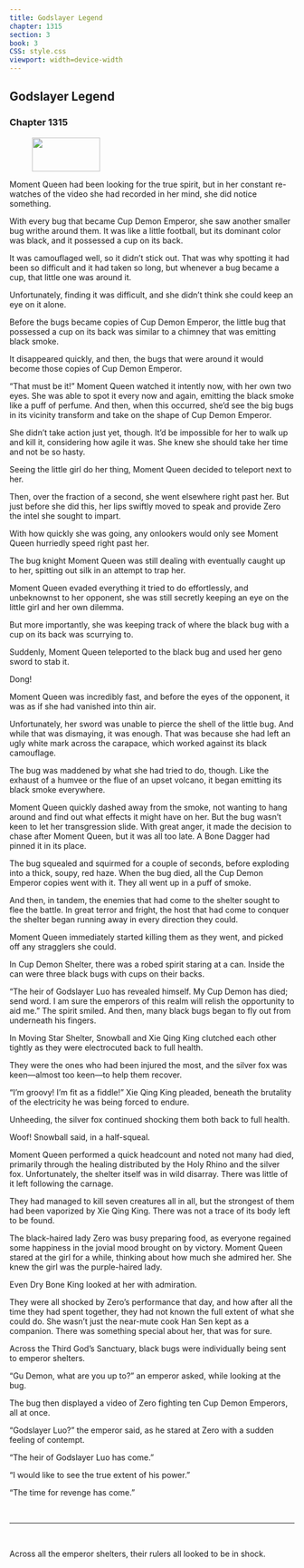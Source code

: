 ```yaml
---
title: Godslayer Legend
chapter: 1315
section: 3
book: 3
CSS: style.css
viewport: width=device-width
---
```


## Godslayer Legend

### Chapter 1315

<figure>
	<img src="../Images/gem.gif" alt="" id="gem" width="120" height="60" />
</figure>

Moment Queen had been looking for the true spirit, but in her constant re-watches of the video she had recorded in her mind, she did notice something.

With every bug that became Cup Demon Emperor, she saw another smaller bug writhe around them. It was like a little football, but its dominant color was black, and it possessed a cup on its back.

It was camouflaged well, so it didn’t stick out. That was why spotting it had been so difficult and it had taken so long, but whenever a bug became a cup, that little one was around it.

Unfortunately, finding it was difficult, and she didn’t think she could keep an eye on it alone.

Before the bugs became copies of Cup Demon Emperor, the little bug that possessed a cup on its back was similar to a chimney that was emitting black smoke.

It disappeared quickly, and then, the bugs that were around it would become those copies of Cup Demon Emperor.

“That must be it!” Moment Queen watched it intently now, with her own two eyes. She was able to spot it every now and again, emitting the black smoke like a puff of perfume. And then, when this occurred, she’d see the big bugs in its vicinity transform and take on the shape of Cup Demon Emperor.

She didn’t take action just yet, though. It’d be impossible for her to walk up and kill it, considering how agile it was. She knew she should take her time and not be so hasty.

Seeing the little girl do her thing, Moment Queen decided to teleport next to her.

Then, over the fraction of a second, she went elsewhere right past her. But just before she did this, her lips swiftly moved to speak and provide Zero the intel she sought to impart.

With how quickly she was going, any onlookers would only see Moment Queen hurriedly speed right past her.

The bug knight Moment Queen was still dealing with eventually caught up to her, spitting out silk in an attempt to trap her.

Moment Queen evaded everything it tried to do effortlessly, and unbeknownst to her opponent, she was still secretly keeping an eye on the little girl and her own dilemma.

But more importantly, she was keeping track of where the black bug with a cup on its back was scurrying to.

Suddenly, Moment Queen teleported to the black bug and used her geno sword to stab it.

Dong!

Moment Queen was incredibly fast, and before the eyes of the opponent, it was as if she had vanished into thin air.

Unfortunately, her sword was unable to pierce the shell of the little bug. And while that was dismaying, it was enough. That was because she had left an ugly white mark across the carapace, which worked against its black camouflage.

The bug was maddened by what she had tried to do, though. Like the exhaust of a humvee or the flue of an upset volcano, it began emitting its black smoke everywhere.

Moment Queen quickly dashed away from the smoke, not wanting to hang around and find out what effects it might have on her. But the bug wasn’t keen to let her transgression slide. With great anger, it made the decision to chase after Moment Queen, but it was all too late. A Bone Dagger had pinned it in its place.

The bug squealed and squirmed for a couple of seconds, before exploding into a thick, soupy, red haze. When the bug died, all the Cup Demon Emperor copies went with it. They all went up in a puff of smoke.

And then, in tandem, the enemies that had come to the shelter sought to flee the battle. In great terror and fright, the host that had come to conquer the shelter began running away in every direction they could.

Moment Queen immediately started killing them as they went, and picked off any stragglers she could.

In Cup Demon Shelter, there was a robed spirit staring at a can. Inside the can were three black bugs with cups on their backs.

“The heir of Godslayer Luo has revealed himself. My Cup Demon has died; send word. I am sure the emperors of this realm will relish the opportunity to aid me.” The spirit smiled. And then, many black bugs began to fly out from underneath his fingers.

In Moving Star Shelter, Snowball and Xie Qing King clutched each other tightly as they were electrocuted back to full health.

They were the ones who had been injured the most, and the silver fox was keen—almost too keen—to help them recover.

“I’m groovy! I’m fit as a fiddle!” Xie Qing King pleaded, beneath the brutality of the electricity he was being forced to endure.

Unheeding, the silver fox continued shocking them both back to full health.

Woof! Snowball said, in a half-squeal.

Moment Queen performed a quick headcount and noted not many had died, primarily through the healing distributed by the Holy Rhino and the silver fox. Unfortunately, the shelter itself was in wild disarray. There was little of it left following the carnage.

They had managed to kill seven creatures all in all, but the strongest of them had been vaporized by Xie Qing King. There was not a trace of its body left to be found.

The black-haired lady Zero was busy preparing food, as everyone regained some happiness in the jovial mood brought on by victory. Moment Queen stared at the girl for a while, thinking about how much she admired her. She knew the girl was the purple-haired lady.

Even Dry Bone King looked at her with admiration.

They were all shocked by Zero’s performance that day, and how after all the time they had spent together, they had not known the full extent of what she could do. She wasn’t just the near-mute cook Han Sen kept as a companion. There was something special about her, that was for sure.

Across the Third God’s Sanctuary, black bugs were individually being sent to emperor shelters.

“Gu Demon, what are you up to?” an emperor asked, while looking at the bug.

The bug then displayed a video of Zero fighting ten Cup Demon Emperors, all at once.

“Godslayer Luo?” the emperor said, as he stared at Zero with a sudden feeling of contempt.

“The heir of Godslayer Luo has come.”

“I would like to see the true extent of his power.”

“The time for revenge has come.”

<br>

*****

<br>

Across all the emperor shelters, their rulers all looked to be in shock.